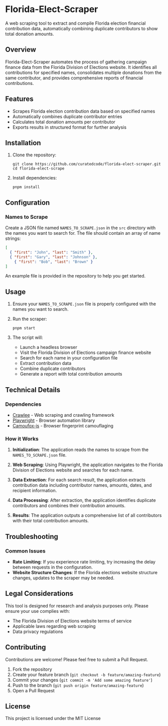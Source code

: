 # Florida-Elect-Scraper

A web scraping tool to extract and compile Florida election financial contribution data, automatically combining duplicate contributors to show total donation amounts.

## Overview

Florida-Elect-Scraper automates the process of gathering campaign finance data from the Florida Division of Elections website. It identifies all contributions for specified names, consolidates multiple donations from the same contributor, and provides comprehensive reports of financial contributions.

## Features

- Scrapes Florida election contribution data based on specified names
- Automatically combines duplicate contributor entries
- Calculates total donation amounts per contributor
- Exports results in structured format for further analysis

## Installation

1. Clone the repository:
   ```
   git clone https://github.com/curatedcode/florida-elect-scraper.git
   cd florida-elect-scrape
   ```

2. Install dependencies:
   ```
   pnpm install
   ```

## Configuration

### Names to Scrape

Create a JSON file named `NAMES_TO_SCRAPE.json` in the `src` directory with the names you want to search for. The file should contain an array of name strings:

```json
[
  { "first": "John", "last": "Smith" },
  { "first": "Gary", "last": "Johnson" },
	{ "first": "Bob", "last": "Brown" }
]
```

An example file is provided in the repository to help you get started.

## Usage

1. Ensure your `NAMES_TO_SCRAPE.json` file is properly configured with the names you want to search.

2. Run the scraper:
   ```
   pnpm start
   ```

3. The script will:
   - Launch a headless browser
   - Visit the Florida Division of Elections campaign finance website
   - Search for each name in your configuration file
   - Extract contribution data
   - Combine duplicate contributors
   - Generate a report with total contribution amounts

## Technical Details

### Dependencies

- [Crawlee](https://crawlee.dev/) - Web scraping and crawling framework
- [Playwright](https://playwright.dev/) - Browser automation library
- [Camoufox-js](https://github.com/example/camoufox-js) - Browser fingerprint camouflaging

### How it Works

1. **Initialization**: The application reads the names to scrape from the `NAMES_TO_SCRAPE.json` file.

2. **Web Scraping**: Using Playwright, the application navigates to the Florida Division of Elections website and searches for each name.

3. **Data Extraction**: For each search result, the application extracts contribution data including contributor names, amounts, dates, and recipient information.

4. **Data Processing**: After extraction, the application identifies duplicate contributors and combines their contribution amounts.

5. **Results**: The application outputs a comprehensive list of all contributors with their total contribution amounts.

## Troubleshooting

### Common Issues

- **Rate Limiting**: If you experience rate limiting, try increasing the delay between requests in the configuration.
- **Website Structure Changes**: If the Florida elections website structure changes, updates to the scraper may be needed.

## Legal Considerations

This tool is designed for research and analysis purposes only. Please ensure your use complies with:
- The Florida Division of Elections website terms of service
- Applicable laws regarding web scraping
- Data privacy regulations

## Contributing

Contributions are welcome! Please feel free to submit a Pull Request.

1. Fork the repository
2. Create your feature branch (`git checkout -b feature/amazing-feature`)
3. Commit your changes (`git commit -m 'Add some amazing feature'`)
4. Push to the branch (`git push origin feature/amazing-feature`)
5. Open a Pull Request

## License

This project is licensed under the MIT License